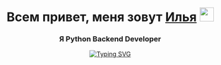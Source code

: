 <h1 align="center">Всем привет, меня зовут <a href="#" target="_blank">Илья</a> 
<img src="https://github.com/blackcater/blackcater/raw/main/images/Hi.gif" height="32"/></h1>
<h3 align="center"> Я Python Backend Developer </h3>
<p align="center"><a href="https://git.io/typing-svg"><img src="https://readme-typing-svg.herokuapp.com?font=Apple+system&size=19&duration=4000&pause=1000&color=FFFFFF&random=false&width=435&lines=%D0%97%D0%B0%D0%B4%D0%B0%D0%B2%D0%B0%D0%B9%D1%82%D0%B5+%D0%B2%D0%BE%D0%BF%D1%80%D0%BE%D1%81%D1%8B..." alt="Typing SVG" /></a></p>
